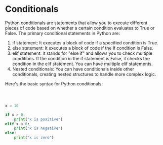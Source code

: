 # Conditionals


Python conditionals are statements that allow you to execute different pieces of code based on whether a certain condition evaluates to True or False. The primary conditional statements in Python are:

1. if statement: It executes a block of code if a specified condition is True.
2. else statement: It executes a block of code if the if condition is False.
3. elif statement: It stands for "else if" and allows you to check multiple conditions. If the condition in the if statement is False, it checks the condition in the elif statement. You can have multiple elif statements.
4. Nested conditionals: You can have conditionals inside other conditionals, creating nested structures to handle more complex logic.


Here's the basic syntax for Python conditionals:


```python



x = 10

if x > 0:
    print("x is positive")
elif x < 0:
    print("x is negative")
else:
    print("x is zero")

```

